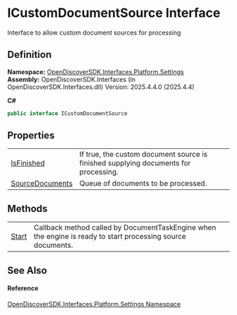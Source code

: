 # ICustomDocumentSource Interface


Interface to allow custom document sources for processing



## Definition
**Namespace:** <a href="a4de3d25-b44d-10c7-9f7b-6e96e612f300">OpenDiscoverSDK.Interfaces.Platform.Settings</a>  
**Assembly:** OpenDiscoverSDK.Interfaces (in OpenDiscoverSDK.Interfaces.dll) Version: 2025.4.4.0 (2025.4.4)

**C#**
``` C#
public interface ICustomDocumentSource
```



## Properties
<table>
<tr>
<td><a href="65f8d1ce-0c01-8023-65f0-ffc57e4e774f">IsFinished</a></td>
<td>If true, the custom document source is finished supplying documents for processing.</td></tr>
<tr>
<td><a href="33a8f547-11a1-4062-1c01-80050b47a9c2">SourceDocuments</a></td>
<td>Queue of documents to be processed.</td></tr>
</table>

## Methods
<table>
<tr>
<td><a href="7f49bb49-0b82-7dfa-0967-272e3f3805a2">Start</a></td>
<td>Callback method called by DocumentTaskEngine when the engine is ready to start processing source documents.</td></tr>
</table>

## See Also


#### Reference
<a href="a4de3d25-b44d-10c7-9f7b-6e96e612f300">OpenDiscoverSDK.Interfaces.Platform.Settings Namespace</a>  
